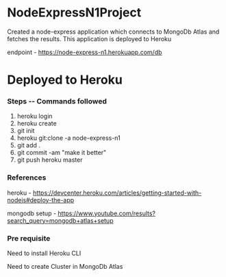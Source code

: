 # NodeExpressN1Project

Created a node-express application which connects to MongoDb Atlas and fetches the results. This application is deployed to Heroku

endpoint - https://node-express-n1.herokuapp.com/db

# Deployed to Heroku

### Steps -- Commands followed
1. heroku login
2. heroku create <name>
3. git init
4. heroku git:clone -a node-express-n1
5. git add .
6. git commit -am "make it better"
7. git push heroku master


### References
heroku - https://devcenter.heroku.com/articles/getting-started-with-nodejs#deploy-the-app

mongodb setup - https://www.youtube.com/results?search_query=mongodb+atlas+setup

### Pre requisite
Need to install Heroku CLI

Need to create Cluster in MongoDb Atlas
